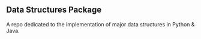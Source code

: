 ## Data Structures Package
A repo dedicated to the implementation of major data structures in Python & Java. 
